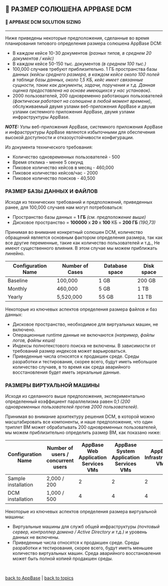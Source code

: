 ## 💾 РАЗМЕР СОЛЮШЕНА APPBASE DCM
#### 💾 APPBASE DCM SOLUTION SIZING
---

Ниже приведены некоторые предположения, сделанные во время планирования типового определения размера солюшена AppBase DCM:
* В каждом кейсе 10-30 документов _(разных типов, в среднем 20 документов / кейс)_
* В каждом кейсе 50-150 тыс. документов _(в среднем 100 тыс.)_
* 100,000 случаев требуют приблизительно. 1 ГБ пространства базы данных _(кейсы среднего размера, в каждом кейсе около 100 полей в таблице базы данных, около 1,5 КБ, кейс имеет связанные сущности, такие как документы, задачи, поручения и т.д. Данная оценка предоставлена на основе имеющихся у нас установок)_.
* 2000 пользователей, 200 одновременно работающих пользователей _(фактически работают на солюшене в любой момент времени)_, обслуживаемый двумя узлами веб-приложения AppBase и двумя узлами системного приложения AppBase, двумя узлами инфраструктуры AppBase.

**_NOTE:_** Узлы веб-приложения AppBase, системного приложения AppBase и инфраструктуры AppBase являются избыточными для обеспечения высокой доступности и отказоустойчивости конфигурации.

Из документа технического требования:
* Количество одновременных пользователей - 500
* Время отклика - менее 5 секунд
* Пиковое количество кейсов в месяц - 460,000
* Пиковое количество кейсов/час - 2000
* Пиковое количество поисков - 40,500

### РАЗМЕР БАЗЫ ДАННЫХ И ФАЙЛОВ

Исходя из технических требований и предположений, приведенных ранее, для 100,000 случаев нам могут потребоваться:
* Пространство базы данных = **1 ГБ** _(см. предположение выше)_
* Дисковое пространство = **100000** x **20** x **100** КБ = **200 ГБ** _(190,73)_

Принимая во внимание конкретный солюшен DCM, количество обращений является основным фактором определения размера, так как все другие переменные, такие как количество пользователей и т.д., Не имеют существенного влияния. В этом случае мы можем приближать линейно.

| Configuration Name | Number of Cases | Database space | Disk space |
|--------------------|-----------------|----------------|------------|
| Baseline           | 100,000         | 1 GB           | 200 GB     |
| Monthly            | 460,000         | 5 GB           | 1 TB       |
| Yearly             | 5,520,000       | 55 GB          | 11 TB      |

Некоторые из ключевых аспектов определения размера файлов и баз данных:
* Дисковое пространство, необходимое для виртуальных машин, не включено.
* Операционные runtime данные не включаются _(например, файлы логов, файлы кеша)_
* Индексы полнотекстового поиска не включены. В зависимости от требований размер индексов может варьироваться.
* Приведенные числа относятся к продакшен среде. Среды разработки и тестирования, скорее всего, будут иметь небольшое количество случаев, в то время как среда аварийного восстановления будет иметь зеркальные данные.

### РАЗМЕРЫ ВИРТУАЛЬНОЙ МАШИНЫ

Исходя из сделанного выше предположения, экспериментально определенный коэффициент параллелизма равен 0,1 _(200 одновременных пользователей против 2000 пользователей)_.

Принимая во внимание архитектуру решения DCM, в которой можно масштабировать все компоненты, и наше предположение, что один триплет ВМ может обрабатывать 200 одновременных пользователей, мы можем приблизительно определить размер ВМ, как показано ниже:

| Configuration Name  | Number of users / concurrent users | AppBase Web Application Services VMs | AppBase System Application Services VMs | AppBase Infrastructure VMs |
|---------------------|-----------------------------------|--------------------------------------|-----------------------------------------|----------------------------|
| Sample installation | 2,000 / 200                       | 2                                    | 2                                       | 2                          |
| DCM installation    | 1,000 / 500                       | 4                                    | 4                                       | 4                          |

Некоторые из ключевых аспектов определения размера виртуальной машины:
* Виртуальные машины для служб общей инфраструктуры _(почтовый сервер, контроллер домена / Active Directory и т.д.)_ и уровень данных не включены.
* Приведенные числа относятся к продакшен среде. Среды разработки и тестирования, скорее всего, будут иметь меньшее количество виртуальных машин. Среда аварийного восстановления может быть полной копией продакшен среды.


<br/>

[back to AppBase](https://github.com/CrappyCodeMaker/ECCENTEX-KNOWLEGE/blob/main/Content/1%20Start%20work/1.2%20AppBase/AppBase.md) | [back to topics](https://github.com/CrappyCodeMaker/ECCENTEX-KNOWLEGE/tree/main/Content/0%20Topics/Topics.md)